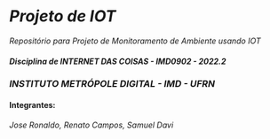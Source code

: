 # *Projeto de IOT*
*Repositório para Projeto de Monitoramento de Ambiente usando IOT*
#### *Disciplina de INTERNET DAS COISAS - IMD0902 - 2022.2*
### *INSTITUTO METRÓPOLE DIGITAL - IMD - UFRN*
#### Integrantes:
*Jose Ronaldo, Renato Campos, Samuel Davi*
